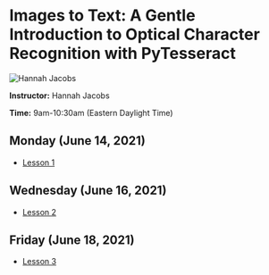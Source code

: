 # Images to Text: A Gentle Introduction to Optical Character Recognition with PyTesseract
![Hannah Jacobs](https://s3.amazonaws.com/org.jstor.labs/2021/02/Hannah300.jpeg)

**Instructor:** Hannah Jacobs

**Time:** 9am-10:30am (Eastern Daylight Time)

## Monday (June 14, 2021)
* [Lesson 1]()

## Wednesday (June 16, 2021)
* [Lesson 2]()

## Friday (June 18, 2021)
* [Lesson 3]()